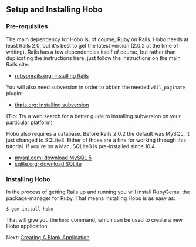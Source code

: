 ## Setup and Installing Hobo

### Pre-requisites

The main dependency for Hobo is, of course, Ruby on Rails. Hobo needs at least Rails 2.0, but it's best to get the latest version (2.0.2 at the time of writing). Rails has a few dependencies itself of course, but rather than duplicating the instructions here, just follow the instructions on the main Rails site:

 * [rubyonrails.org: installing Rails](http://www.rubyonrails.org/down)
 
You will also need subversion in order to obtain the needed `will_paginate` plugin:

 * [tigris.org: installing subversion](http://subversion.tigris.org/project_packages.html)
 
(Tip: Try a web search for a better guide to installing subversion on your particular platform)

Hobo also requires a database. Before Rails 2.0.2 the default was MySQL. It just changed to SQLite3. Either of those are a fine for working through this tutorial. If you're on a Mac, SQLite3 is pre-installed since 10.4

 * [mysql.com: download MySQL 5](http://dev.mysql.com/downloads/mysql/5.0.html#downloads)
 * [sqlite.org: download SQLite](http://www.sqlite.org/download.html)


### Installing Hobo

In the process of getting Rails up and running you will install RubyGems, the package-manager for Ruby. That means installing Hobo is as easy as:

    $ gem install hobo
    
That will give you the `hobo` command, which can be used to create a new Hobo application.

Next: [Creating A Blank Application](/pod-tutorial/1-2-blank-app)